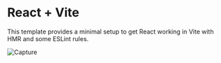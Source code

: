 # React + Vite

This template provides a minimal setup to get React working in Vite with HMR and some ESLint rules.

![Capture](https://github.com/Nilupul6/Frontend-Movie-Project-with-Authentication-using-react-Firebase/assets/152468856/38360e74-1c7e-4a8b-a13d-4d56ea02cb04)
